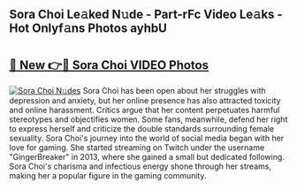 ## Sora Choi Le𝚊ked N𝚞de - Part-rFc Video Le𝚊ks - Hot Onlyf𝚊ns Photos ayhbU

# <h2><a href="http://ac20628.deff.icu/?id=Sora+Choi">🔗 New 👉🔴 Sora Choi VIDEO Photos</a></h2>

[![Sora Choi N𝚞des](https://i.imgur.com/rIISA9y.gif)](http://ac20628.deff.icu/?id=Sora+Choi)
Sora Choi has been open about her struggles with depression and anxiety, but her online presence has also attracted toxicity and online harassment. Critics argue that her content perpetuates harmful stereotypes and objectifies women. Some fans, meanwhile, defend her right to express herself and criticize the double standards surrounding female sexuality. Sora Choi's journey into the world of social media began with her love for gaming. She started streaming on Twitch under the username "GingerBreaker" in 2013, where she gained a small but dedicated following. Sora Choi's charisma and infectious energy shone through her streams, making her a popular figure in the gaming community.
